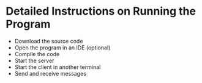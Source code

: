 # Detailed Instructions on Running the Program
- Download the source code
- Open the program in an IDE (optional)
- Compile the code
- Start the server
- Start the client in another terminal
- Send and receive messages
